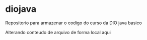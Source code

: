 # diojava
Repositorio para armazenar o codigo do curso da DIO java basico

Alterando conteudo de arquivo de forma local
aqui